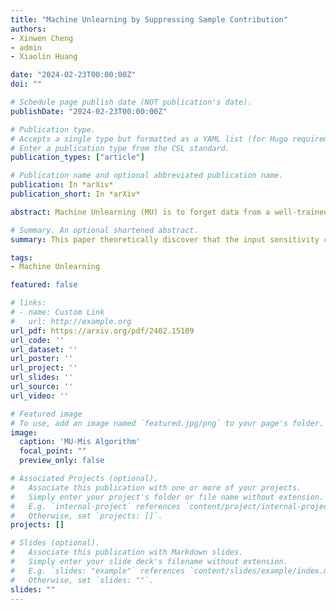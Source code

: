 ```yaml
---
title: "Machine Unlearning by Suppressing Sample Contribution"
authors:
- Xinwen Cheng 
- admin
- Xiaolin Huang

date: "2024-02-23T00:00:00Z"
doi: ""

# Schedule page publish date (NOT publication's date).
publishDate: "2024-02-23T00:00:00Z"

# Publication type.
# Accepts a single type but formatted as a YAML list (for Hugo requirements).
# Enter a publication type from the CSL standard.
publication_types: ["article"]

# Publication name and optional abbreviated publication name.
publication: In *arXiv*
publication_short: In *arXiv*

abstract: Machine Unlearning (MU) is to forget data from a well-trained model, which is practically important due to the "right to be forgotten". In this paper, we start from the fundamental distinction between training data and unseen data on their contribution to the model the training data contributes to the final model while the unseen data does not. We theoretically discover that the input sensitivity can approximately measure the contribution and practically design an algorithm, called MU-Mis (machine unlearning via minimizing input sensitivity), to suppress the contribution of the forgetting data. Experimental results demonstrate that MU-Mis outperforms state-of-the-art MU methods significantly. Additionally, MU-Mis aligns more closely with the application of MU as it does not require the use of remaining data.

# Summary. An optional shortened abstract.
summary: This paper theoretically discover that the input sensitivity can approximately measure the contribution of the forgetting data and practically design an algorithm, called MU-Mis (machine unlearning via minimizing input sensitivity), to suppress the contribution of the forgetting data.

tags:
- Machine Unlearning

featured: false

# links:
# - name: Custom Link
#   url: http://example.org
url_pdf: https://arxiv.org/pdf/2402.15109
url_code: ''
url_dataset: ''
url_poster: ''
url_project: ''
url_slides: ''
url_source: ''
url_video: ''

# Featured image
# To use, add an image named `featured.jpg/png` to your page's folder. 
image:
  caption: 'MU-Mis Algorithm'
  focal_point: ""
  preview_only: false

# Associated Projects (optional).
#   Associate this publication with one or more of your projects.
#   Simply enter your project's folder or file name without extension.
#   E.g. `internal-project` references `content/project/internal-project/index.md`.
#   Otherwise, set `projects: []`.
projects: []

# Slides (optional).
#   Associate this publication with Markdown slides.
#   Simply enter your slide deck's filename without extension.
#   E.g. `slides: "example"` references `content/slides/example/index.md`.
#   Otherwise, set `slides: ""`.
slides: ""
---
```

